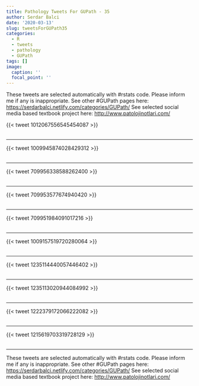 ```yaml
---
title: Pathology Tweets For GUPath - 35
author: Serdar Balci
date: '2020-03-13'
slug: tweetsForGUPath35
categories:
  - R
  - tweets
  - pathology
  - GUPath
tags: []
image:
  caption: ''
  focal_point: ''
---
```



These tweets are selected automatically with #rstats code. Please inform me if any is inappropriate.
See other #GUPath pages here: https://serdarbalci.netlify.com/categories/GUPath/ 
See selected social media based textbook project here: http://www.patolojinotlari.com/

{{< tweet 1012067556545454087 >}}
<br>
<br>
<hr>
{{< tweet 1009945874028429312 >}}
<br>
<br>
<hr>
{{< tweet 709956338588262400 >}}
<br>
<br>
<hr>
{{< tweet 709953577674940420 >}}
<br>
<br>
<hr>
{{< tweet 709951984091017216 >}}
<br>
<br>
<hr>
{{< tweet 1009157519720280064 >}}
<br>
<br>
<hr>
{{< tweet 1235114440057446402 >}}
<br>
<br>
<hr>
{{< tweet 1235113020944084992 >}}
<br>
<br>
<hr>
{{< tweet 1222379172066222082 >}}
<br>
<br>
<hr>
{{< tweet 1215619703319728129 >}}
<br>
<br>
<hr>


These tweets are selected automatically with #rstats code. Please inform me if any is inappropriate.
See other #GUPath pages here: https://serdarbalci.netlify.com/categories/GUPath/ 
See selected social media based textbook project here: http://www.patolojinotlari.com/
